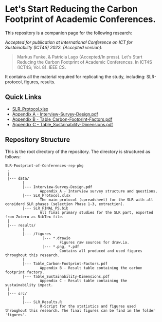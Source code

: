 # Let's Start Reducing the Carbon Footprint of Academic Conferences.
This repository is a companion page for the following research:

_Accepted for publication at International Conference on ICT for Sustainability (ICT4S) 2022. (Accepted version):_

> Markus Funke, & Patricia Lago (Accepted/In press). Let's Start Reducing the Carbon Footprint of Academic Conferences.
In ICT4S (ICT4S; Vol. 8). IEEE CS.

It contains all the material required for replicating the study, including: SLR-protocol, figures, results.

Quick Links
---------------

* [SLR_Protocol.xlsx](data/SLR_Protocol.xlsx)
* [Appendix A - Interview-Survey-Design.pdf](data/Interview-Survey-Design.pdf)
* [Appendix B - Table_Carbon-Footprint-Factors.pdf](results/Table_Carbon-Footprint-Factors.pdf)
* [Appendix C - Table_Sustainability-Dimensions.pdf](results/Table_Sustainability-Dimensions.pdf)

Repository Structure
---------------
This is the root directory of the repository. The directory is structured as follows:

    SLR-Footprint-of-Conferences-rep-pkg
     .
     |
     |--- data/
            |
            |--- Interview-Survey-Design.pdf
                    Appendix A - Interview survey structure and questions.
            |--- SLR_Protocol.xlsx
                    The main protocol (spreadsheet) for the SLR with all considerd SLR phases (selection Phase 1-3, extraction).
            |--- SLR_FINAL_PS.bib
                    All final primary studies for the SLR part, exported from Zotero as BibTex file.
     |
     |--- results/
            |
            |--- /figures
                     |--- *.drawio
                             Figures raw sources for draw.io.
                     |--- *.png, *.pdf
                             Contains all produced and used figures throughout this research.
            |
            |--- Table_Carbon-Footprint-Factors.pdf
                    Appendix B - Result table containing the carbon footprint factors.
            |--- Table_Sustainability-Dimensions.pdf
                    Appendix C - Result table containing the sustainability impact.
     |
     |--- src/
            |
            |--- SLR_Results.R
                    R-Script for the statistics and figures used throughout this research. The final figures can be find in the folder 'figures'.              

